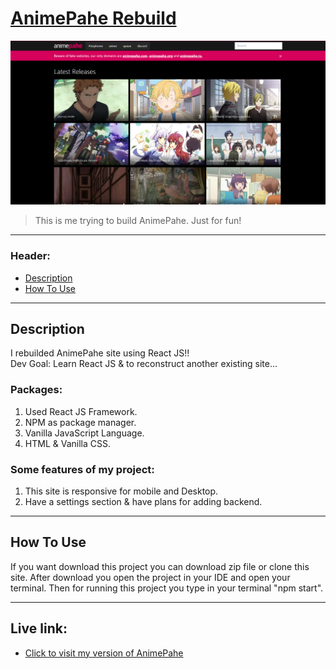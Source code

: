 # [AnimePahe Rebuild](https://naimur29-animepahe.netlify.app/)

![Project Image](animepahe-rebuild.png)

> This is me trying to build AnimePahe. Just for fun!

---

### Header:

- [Description](#description)
- [How To Use](#how-to-use)

---

## Description

I rebuilded AnimePahe site using React JS!! <br>
Dev Goal: Learn React JS & to reconstruct another existing site...

### Packages: <br/>
1. Used React JS Framework. <br/>
2. NPM as package manager. <br>
3. Vanilla JavaScript Language. <br/>
4. HTML & Vanilla CSS.

### Some features of my project: <br />
1. This site is responsive for mobile and Desktop. <br />
2. Have a settings section & have plans for adding backend.<br />

---

## How To Use

If you want download this project you can download zip file or clone this site.
After download you open the project in your IDE and open your terminal. Then for running this project you type in your terminal "npm start".

---

## Live link:
- [Click to visit my version of AnimePahe](https://naimur29-animepahe.netlify.app/)
